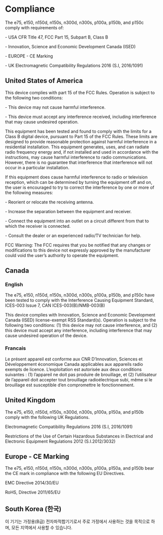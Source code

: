 # Compliance

The e75, e150, n150d, n150s, n300d, n300s, p100a, p150b, and p150c comply with requirements of:

\-       USA CFR Title 47, FCC Part 15, Subpart B, Class B

\-       Innovation, Science and Economic Development Canada (ISED)

\-       EUROPE - CE Marking

\-       UK Electromagnetic Compatibility Regulations 2016 (S.I, 2016/1091)



## United States of America

This device complies with part 15 of the FCC Rules. Operation is subject to the following two conditions:

\-       This device may not cause harmful interference.

\-       This device must accept any interference received, including interference that may cause undesired operation.

 This equipment has been tested and found to comply with the limits for a Class B digital device, pursuant to Part 15 of the FCC Rules. These limits are designed to provide reasonable protection against harmful interference in a residential installation. This equipment generates, uses, and can radiate radio frequency energy and, if not installed and used in accordance with the instructions, may cause harmful interference to radio communications. However, there is no guarantee that interference that interference will not occur in a particular installation.

If this equipment does cause harmful interference to radio or television reception, which can be determined by turning the equipment off and on, the user is encouraged to try to correct the interference by one or more of the following measures:

\-       Reorient or relocate the receiving antenna.

\-       Increase the separation between the equipment and receiver.

\-       Connect the equipment into an outlet on a circuit different from that to which the receiver is connected.

\-       Consult the dealer or an experienced radio/TV technician for help.

FCC Warning: The FCC requires that you be notified that any changes or modifications to this device not expressly approved by the manufacturer could void the user’s authority to operate the equipment.



## Canada

### English

The e75, e150, n150d, n150s, n300d, n300s, p100a, p150b, and p150c have been tested to comply with the Interference Causing Equipment Standard, ICES-003 Issue 7, CAN ICES-003(B)/NMB-003(B)

This device complies with Innovation, Science and Economic Development Canada (ISED) license-exempt RSS Standard(s). Operation is subject to the following two conditions: (1) this device may not cause interference, and (2) this device must accept any interference, including interference that may cause undesired operation of the device.

### Francais

Le présent appareil est conforme aux CNR D’Innovation, Sciences et Développement économique Canada applicables aux appareils radio exempts de licence. L’exploitation est autorisée aux deux conditions suivantes : (1) l’appareil ne doit pas produire de brouillage, et (2) l’utilisateur de l’appareil doit accepter tout brouillage radioélectrique subi, même si le brouillage est susceptible d’en compromettre le fonctionnement.



## United Kingdom

The e75, e150, n150d, n150s, n300d, n300s, p100a, p150a, and p150b comply with the following UK Regulations.

Electromagnetic Compatibility Regulations 2016 (S.I, 2016/1091)

Restrictions of the Use of Certain Hazardous Substances in Electrical and Electronic Equipment Regulations 2012 (S.I.2012/3032)



## Europe - CE Marking

The e75, e150, n150d, n150s, n300d, n300s, p100a, p150a, and p150b bear the CE mark in compliance with the following EU Directives.

EMC Directive 2014/30/EU

RoHS, Directive 2011/65/EU



## South Korea (한국)

이 기기는 가정용(B급) 전자파적합기기로서 주로 가정에서 사용하는 것을 목적으로 하며, 모든 지역에서 사용할 수 있습니다.